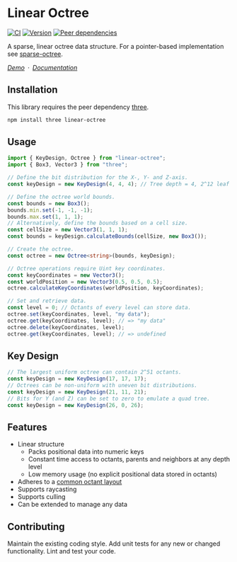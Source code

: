 # Linear Octree

[![CI](https://github.com/vanruesc/linear-octree/actions/workflows/ci.yml/badge.svg)](https://github.com/vanruesc/linear-octree/actions/workflows/ci.yml)
[![Version](https://badgen.net/npm/v/linear-octree?color=green)](https://www.npmjs.com/package/linear-octree)
[![Peer dependencies](https://badgen.net/david/peer/vanruesc/linear-octree)](https://david-dm.org/vanruesc/linear-octree?type=peer)

A sparse, linear octree data structure. For a pointer-based implementation see [sparse-octree](https://github.com/vanruesc/sparse-octree).

*[Demo](https://vanruesc.github.io/linear-octree/demo)&ensp;&middot;&ensp;[Documentation](https://vanruesc.github.io/linear-octree/docs)*


## Installation

This library requires the peer dependency [three](https://github.com/mrdoob/three.js/).

```sh
npm install three linear-octree
``` 


## Usage

```ts
import { KeyDesign, Octree } from "linear-octree";
import { Box3, Vector3 } from "three";

// Define the bit distribution for the X-, Y- and Z-axis.
const keyDesign = new KeyDesign(4, 4, 4); // Tree depth = 4, 2^12 leaf octants

// Define the octree world bounds.
const bounds = new Box3();
bounds.min.set(-1, -1, -1);
bounds.max.set(1, 1, 1);
// Alternatively, define the bounds based on a cell size.
const cellSize = new Vector3(1, 1, 1);
const bounds = keyDesign.calculateBounds(cellSize, new Box3());

// Create the octree.
const octree = new Octree<string>(bounds, keyDesign);

// Octree operations require Uint key coordinates.
const keyCoordinates = new Vector3();
const worldPosition = new Vector3(0.5, 0.5, 0.5);
octree.calculateKeyCoordinates(worldPosition, keyCoordinates);

// Set and retrieve data.
const level = 0; // Octants of every level can store data.
octree.set(keyCoordinates, level, "my data");
octree.get(keyCoordinates, level); // => "my data"
octree.delete(keyCoordinates, level);
octree.get(keyCoordinates, level); // => undefined
```

## Key Design

```ts
// The largest uniform octree can contain 2^51 octants.
const keyDesign = new KeyDesign(17, 17, 17);
// Octrees can be non-uniform with uneven bit distributions.
const keyDesign = new KeyDesign(21, 11, 21);
// Bits for Y (and Z) can be set to zero to emulate a quad tree.
const keyDesign = new KeyDesign(26, 0, 26);
```


## Features

- Linear structure
  - Packs positional data into numeric keys
  - Constant time access to octants, parents and neighbors at any depth level
  - Low memory usage (no explicit positional data stored in octants)
- Adheres to a [common octant layout](https://vanruesc.github.io/sparse-octree/docs/index.html#layout)
- Supports raycasting
- Supports culling
- Can be extended to manage any data


## Contributing

Maintain the existing coding style. Add unit tests for any new or changed functionality. Lint and test your code.
